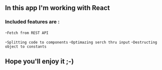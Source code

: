 ## In this app I'm working with React 
### Included features are : 
-`Fetch from REST API`

-`Splitting code to components`
-`Optimazing serch thru input`
-`Destructing object to constants`

## Hope you'll enjoy it ;-)
